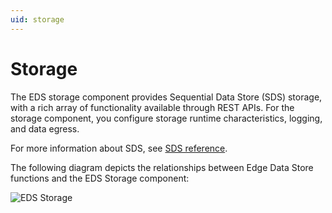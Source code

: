```yaml
---
uid: storage
---
```


# Storage

The EDS storage component provides Sequential Data Store (SDS) storage, with a rich array of functionality available through REST APIs. For the storage component, you configure storage runtime characteristics, logging, and data egress.

For more information about SDS, see [SDS reference](xref:sdsOverview).

The following diagram depicts the relationships between Edge Data Store functions and the EDS Storage component:

![EDS Storage](https://osisoft.github.io/Edge-Data-Store-Docs/V1/images/EDSStorage.jpg "EDS Storage")
